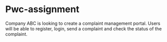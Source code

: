 # Pwc-assignment
Company ABC is looking to create a complaint management portal. Users will be able to register, login, send a complaint and check the status of the complaint.
